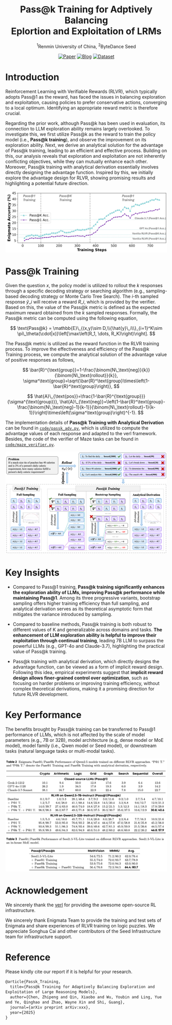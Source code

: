 <div align='center'>
<h1>Pass@k Training for Adptively Balancing<br>Eplortion and Exploitation of LRMs</h1>


<sup>1</sup>Renmin University of China, <sup>2</sup>ByteDance Seed

<!-- TODO:  Thread,Paper,Dataset,Weights-->
[![Paper](https://img.shields.io/badge/paper-5f16a8?style=for-the-badge&logo=arxiv&logoColor=white)](xxx)
[![Blog](https://img.shields.io/badge/Code-3858bf?style=for-the-badge&logo=github
)](https://github.com/RUCAIBox/Passk_Training/tree/main/code)
[![Dataset](https://img.shields.io/badge/Datasets-4d8cd8?style=for-the-badge&logo=huggingface&logoColor=white)](https://huggingface.co/datasets/RUC-AIBOX/Passk_Training_Maze)
</div>

# Introduction

Reinforcement Learning with Verifiable Rewards (RLVR), which typically adopts Pass@1 as the reward, has faced the issues in balancing exploration and exploitation, causing policies to prefer conservative actions, converging to a local optimum. Identifying an appropriate reward metric is therefore crucial.

Regarding the prior work, although Pass@k has been used in evaluation, its connection to LLM exploration ability remains largely overlooked. To investigate this, we first utilize Pass@k as the reward to train the policy model (i.e., **Pass@k training**), and observe the improvement on its exploration ability. Next, we derive an analytical solution for the advantage of Pass@k training, leading to an efficient and effective process. Building on this, our analysis reveals that exploration and exploitation are not inherently conflicting objectives, while they can mutually enhance each other. Moreover, Pass@k training with analytical derivation essentially involves directly designing the advantage function. Inspired by this, we initially explore the advantage design for RLVR, showing promising results and highlighting a potential future direction.


![](./figures/overview.jpg)

# Pass@k Training

Given the question $x$, the policy model is utilized to rollout the $k$ responses through a specific decoding strategy or searching algorithm (e.g., sampling-based decoding strategy or Monte Carlo Tree Search). The $i$-th sampled response $\hat{y}\_i$ will receive a reward $R\_i$, which is provided by the verifier. Based on this, the value of the Pass@k metric is defined as the expected maximum reward obtained from the $k$ sampled responses. Formally, the Pass@k metric can be computed using the following equation,

$$
\text{Pass@k} = \mathbb{E}\_{(x,y)\sim D,\\{\hat{y}\_i\\}_{i=1}^K\sim \pi\_\theta(\cdot|x)}\left[\max\left(R_1, \dots, R_K)\right)\right].
$$

The Pass@k metric is utilized as the reward function in the RLVR training process. To improve the effectiveness and efficiency of the Pass@k Training process, we compute the analytical solution of the advantage value of positive responses as follows,

$$
\bar{R}^{\text{group}}=1-\frac{\binom{N\_\text{neg}}{k}}{\binom{N\_\text{rollout}}{k}}, \sigma^\text{group}=\sqrt{\bar{R}^\text{group}\times\left(1-\bar{R}^\text{group}\right)},
$$

$$
\hat{A}\_{\text{pos}}=\frac{1-\bar{R}^{\text{group}}}{\sigma^{\text{group}}}, \hat{A}\_{\text{neg}}=\left(1-\bar{R}^\text{group}-\frac{\binom{N\_\text{neg}-1}{k-1}}{\binom{N\_\text{rollout}-1}{k-1}}\right)\times\left(\sigma^\text{group}\right)^{-1}.
$$

The implementation details of **Pass@k Training with Analytical Derivation** can be found in [`code/passk_adv.py`](code/passk_adv.py), which is utilized to compute the advantage values of each response and adapted to the verl framework.
Besides, the code of the verifier of Maze tasks can be found in [`code/maze_verifier.py`](code/maze_verifier.py).

![](./figures/framework.jpg)


# Key Insights

+ Compared to Pass@1 training, **Pass@k training significantly enhances the exploration ability of LLMs, improving Pass@k performance while maintaining Pass@1**. Among its three progressive variants, bootstrap sampling offers higher training efficiency than full sampling, and analytical derivation serves as its theoretical asymptotic form that mitigates the variance introduced by sampling.

+ Compared to baseline methods, Pass@k training is both robust to different values of K and generalizable across domains and tasks. **The enhancement of LLM exploration ability is helpful to improve their exploitation through continual training**, leading 7B LLM to surpass the powerful LLMs (e.g., GPT-4o and Claude-3.7), highlighting the practical value of Pass@k training.

+ Pass@k training with analytical derivation, which directly designs the advantage function, can be viewed as a form of implicit reward design. Following this idea, empirical experiments suggest that **implicit reward design allows finer-grained control over optimization**, such as focusing on harder problems or improving training efficiency, without complex theoretical derivations, making it a promising direction for future RLVR development.

# Key Performance

The benefits brought by Pass@k training can be transferred to Pass@1 performance of LLMs, which is not affected by the scale of model parameters (e.g., 7B or 32B), model architecture (e.g, dense model or MoE model), model family (i.e., Qwen model or Seed model), or downstream tasks (natural language tasks or multi-modal tasks).

![](./figures/main_results.jpg)


# Acknowledgement
We sincerely thank the [verl](https://github.com/volcengine/verl) for providing the awesome open-source RL infrastructure.

We sincerely thank Enigmata Team to provide the training and test sets of Enigmata and share experiences of RLVR training on logic puzzles. We appreciate Songhua Cai and other contributors of the Seed Infrastructure team for infrastructure support.

# Reference

Please kindly cite our report if it is helpful for your research.

```
@article{Passk_Training,
  title={Pass@k Training for Adaptively Balancing Exploration and Exploitation of Large Reasoning Models},
  author={Chen, Zhipeng and Qin, Xiaobo and Wu, Youbin and Ling, Yue and Ye, Qinghao and Zhao, Wayne Xin and Shi, Guang},
  journal={arXiv preprint arXiv:xxx},
  year={2025}
}
```

